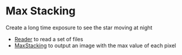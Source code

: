 # Max Stacking

Create a long time exposure to see the star moving at night

* [Reader](src/QtProcessing/QtProcessing/Multi2Multi/reader.md) to read a set of files
* [MaxStacking](src/QtProcessing/QtProcessing/Multi2Multi/maxstacking.md) to output an image with the max value of each pixel
